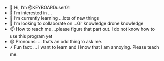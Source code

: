 - 👋 Hi, I’m @KEYBOARDuser01
- 👀 I’m interested in ...
- 🌱 I’m currently learning ...lots of new things
- 💞️ I’m looking to collaborate on ...Git knowledge drone knowledge
- 📫 How to reach me ...please figure that part out. I do not know how to use this program yet
- 😄 Pronouns: ... thats an odd thing to ask me.
- ⚡ Fun fact: ... i want to learn and I know that I am annoying. Please teach me.

<!---
KEYBOARDuser01/KEYBOARDuser01 is a ✨ special ✨ repository because its `README.md` (this file) appears on your GitHub profile.
You can click the Preview link to take a look at your changes.
--->

